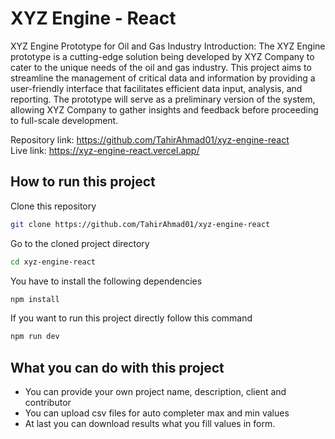# XYZ Engine - React

XYZ Engine Prototype for Oil and Gas Industry Introduction: The XYZ Engine prototype is a cutting-edge solution being developed by XYZ Company to cater to the unique needs of the oil and gas industry. This project aims to streamline the management of critical data and information by providing a user-friendly interface that facilitates efficient data input, analysis, and reporting. The prototype will serve as a preliminary version of the system, allowing XYZ Company to gather insights and feedback before proceeding to full-scale development.

Repository link: https://github.com/TahirAhmad01/xyz-engine-react <br>
Live link: https://xyz-engine-react.vercel.app/

## How to run this project
Clone this repository 
```sh
git clone https://github.com/TahirAhmad01/xyz-engine-react
```
Go to the cloned project directory
```sh
cd xyz-engine-react
```

You have to install the following dependencies
```sh
npm install
```
If you want to run this project directly follow this command
```sh
npm run dev
```

## What you can do with this project
- You can provide your own project name, description, client and contributor
- You can upload csv files for auto completer max and min values
- At last you can download results what you fill values in form.
